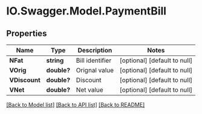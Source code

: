 # IO.Swagger.Model.PaymentBill
## Properties

Name | Type | Description | Notes
------------ | ------------- | ------------- | -------------
**NFat** | **string** | Bill identifier | [optional] [default to null]
**VOrig** | **double?** | Orignal value | [optional] [default to null]
**VDiscount** | **double?** | Discount | [optional] [default to null]
**VNet** | **double?** | Net value | [optional] [default to null]

[[Back to Model list]](../README.md#documentation-for-models) [[Back to API list]](../README.md#documentation-for-api-endpoints) [[Back to README]](../README.md)

